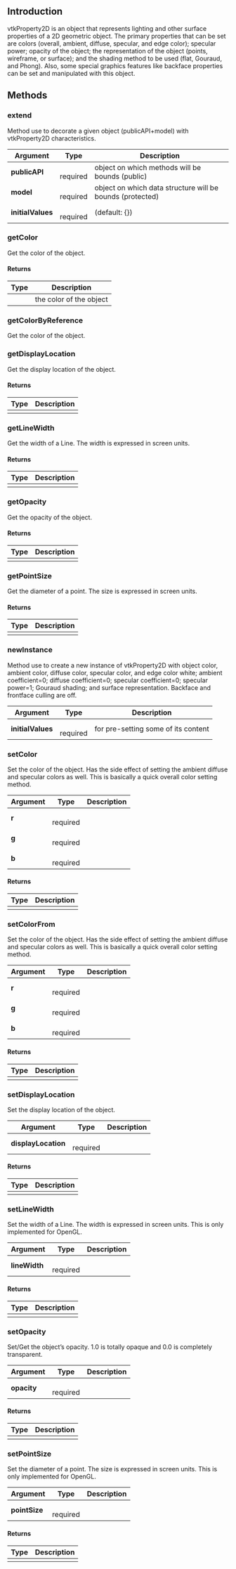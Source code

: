 ## Introduction

vtkProperty2D is an object that represents lighting and other surface
properties of a 2D geometric object. The primary properties that can be
set are colors (overall, ambient, diffuse, specular, and edge color);
specular power; opacity of the object; the representation of the
object (points, wireframe, or surface); and the shading method to be
used (flat, Gouraud, and Phong). Also, some special graphics features
like backface properties can be set and manipulated with this object.




## Methods


### extend

Method use to decorate a given object (publicAPI+model) with vtkProperty2D characteristics.


| Argument | Type | Description |
| ------------- | ------------- | ----- |
| **publicAPI** | <span class="arg-type"></span></br></span><span class="arg-required">required</span> | object on which methods will be bounds (public) |
| **model** | <span class="arg-type"></span></br></span><span class="arg-required">required</span> | object on which data structure will be bounds (protected) |
| **initialValues** | <span class="arg-type"></span></br></span><span class="arg-required">required</span> | (default: {}) |


### getColor

Get the color of the object.

#### Returns

| Type | Description |
| ----- | ------------- |
| <span class="arg-type"></span> | the color of the object |


### getColorByReference

Get the color of the object.



### getDisplayLocation

Get the display location of the object.

#### Returns

| Type | Description |
| ----- | ------------- |
| <span class="arg-type"></span> |  |


### getLineWidth

Get the width of a Line. The width is expressed in screen units.

#### Returns

| Type | Description |
| ----- | ------------- |
| <span class="arg-type"></span> |  |


### getOpacity

Get the opacity of the object.

#### Returns

| Type | Description |
| ----- | ------------- |
| <span class="arg-type"></span> |  |


### getPointSize

Get the diameter of a point. The size is expressed in screen units.

#### Returns

| Type | Description |
| ----- | ------------- |
| <span class="arg-type"></span> |  |


### newInstance

Method use to create a new instance of vtkProperty2D with object color, ambient color, diffuse color,
specular color, and edge color white; ambient coefficient=0; diffuse
coefficient=0; specular coefficient=0; specular power=1; Gouraud shading;
and surface representation. Backface and frontface culling are off.


| Argument | Type | Description |
| ------------- | ------------- | ----- |
| **initialValues** | <span class="arg-type"></span></br></span><span class="arg-required">required</span> | for pre-setting some of its content |


### setColor

Set the color of the object. Has the side effect of setting the
ambient diffuse and specular colors as well. This is basically
a quick overall color setting method.


| Argument | Type | Description |
| ------------- | ------------- | ----- |
| **r** | <span class="arg-type"></span></br></span><span class="arg-required">required</span> |  |
| **g** | <span class="arg-type"></span></br></span><span class="arg-required">required</span> |  |
| **b** | <span class="arg-type"></span></br></span><span class="arg-required">required</span> |  |
#### Returns

| Type | Description |
| ----- | ------------- |
| <span class="arg-type"></span> |  |


### setColorFrom

Set the color of the object. Has the side effect of setting the
ambient diffuse and specular colors as well. This is basically
a quick overall color setting method.


| Argument | Type | Description |
| ------------- | ------------- | ----- |
| **r** | <span class="arg-type"></span></br></span><span class="arg-required">required</span> |  |
| **g** | <span class="arg-type"></span></br></span><span class="arg-required">required</span> |  |
| **b** | <span class="arg-type"></span></br></span><span class="arg-required">required</span> |  |
#### Returns

| Type | Description |
| ----- | ------------- |
| <span class="arg-type"></span> |  |


### setDisplayLocation

Set the display location of the object.


| Argument | Type | Description |
| ------------- | ------------- | ----- |
| **displayLocation** | <span class="arg-type"></span></br></span><span class="arg-required">required</span> |  |
#### Returns

| Type | Description |
| ----- | ------------- |
| <span class="arg-type"></span> |  |


### setLineWidth

Set the width of a Line. The width is expressed in screen units.
This is only implemented for OpenGL.


| Argument | Type | Description |
| ------------- | ------------- | ----- |
| **lineWidth** | <span class="arg-type"></span></br></span><span class="arg-required">required</span> |  |
#### Returns

| Type | Description |
| ----- | ------------- |
| <span class="arg-type"></span> |  |


### setOpacity

Set/Get the object’s opacity. 1.0 is totally opaque and 0.0 is 
completely transparent.


| Argument | Type | Description |
| ------------- | ------------- | ----- |
| **opacity** | <span class="arg-type"></span></br></span><span class="arg-required">required</span> |  |
#### Returns

| Type | Description |
| ----- | ------------- |
| <span class="arg-type"></span> |  |


### setPointSize

Set the diameter of a point. The size is expressed in screen units.
This is only implemented for OpenGL.


| Argument | Type | Description |
| ------------- | ------------- | ----- |
| **pointSize** | <span class="arg-type"></span></br></span><span class="arg-required">required</span> |  |
#### Returns

| Type | Description |
| ----- | ------------- |
| <span class="arg-type"></span> |  |


